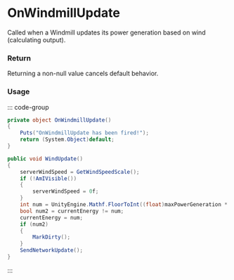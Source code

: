 # OnWindmillUpdate
<Badge type="info" text="Entity"/><Badge type="danger" text="Carbon Compatible"/><Badge type="warning" text="Oxide Compatible"/>
Called when a Windmill updates its power generation based on wind (calculating output).

### Return
Returning a non-null value cancels default behavior.

### Usage
::: code-group
```csharp [Example]
private object OnWindmillUpdate()
{
	Puts("OnWindmillUpdate has been fired!");
	return (System.Object)default;
}
```
```csharp [Source — Assembly-CSharp @ ElectricWindmill]
public void WindUpdate()
{
	serverWindSpeed = GetWindSpeedScale();
	if (!AmIVisible())
	{
		serverWindSpeed = 0f;
	}
	int num = UnityEngine.Mathf.FloorToInt((float)maxPowerGeneration * serverWindSpeed);
	bool num2 = currentEnergy != num;
	currentEnergy = num;
	if (num2)
	{
		MarkDirty();
	}
	SendNetworkUpdate();
}

```
:::

